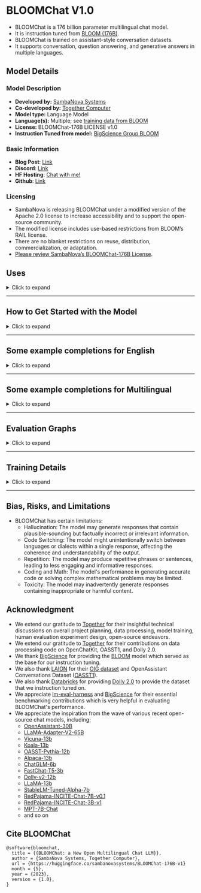 # BLOOMChat V1.0
- BLOOMChat is a 176 billion parameter multilingual chat model.
- It is instruction tuned from [BLOOM (176B)](https://huggingface.co/bigscience/bloom).
- BLOOMChat is trained on assistant-style conversation datasets.
- It supports conversation, question answering, and generative answers in multiple languages.

## Model Details

### Model Description
- **Developed by:** [SambaNova Systems](https://sambanova.ai/)
- **Co-developed by:** [Together Computer](https://www.together.xyz/)
- **Model type:** Language Model
- **Language(s):** Multiple; see [training data from BLOOM](https://huggingface.co/bigscience/bloom#training-data)
- **License:** BLOOMChat-176B LICENSE v1.0
- **Instruction Tuned from model:** [BigScience Group BLOOM](https://huggingface.co/bigscience/bloom)

### Basic Information
- **Blog Post**: [Link](https://sambanova.ai/blog/introducing-bloomchat-176b-the-multilingual-chat-based-llm/)
- **Discord**: [Link](https://discord.com/invite/8z2Pe7cpRv)
- **HF Hosting**: [Chat with me!](https://huggingface.co/spaces/sambanovasystems/BLOOMChat)
- **Github**: [Link](https://github.com/sambanova/bloomchat)

### Licensing
- SambaNova is releasing BLOOMChat under a modified version of the Apache 2.0 license to increase accessibility and to support the open-source community.
- The modified license includes use-based restrictions from BLOOM’s RAIL license.
- There are no blanket restrictions on reuse, distribution, commercialization, or adaptation.
- [Please review SambaNova’s BLOOMChat-176B License](LICENSE).

## Uses
<details>
<summary>Click to expand</summary>

### Direct Use
- This model is intended for commercial and research use.

### Out-of-Scope Use
- BLOOMChat should NOT be used for:
  - Mission-critical applications
  - Applications that involve the safety of others
  - Making highly important decisions
  - Important automated pipelines
- The model is still in early development and can be prone to mistakes and hallucinations.
- There is still room for improvement of the model.
- The model is intended to provide the community with a multilingual chat LLM baseline.

### Recommendations
- Users should be made aware of the risks, biases, limitations, and restrictions of the model, which are listed down at the bottom of the page.

</details>

---

## How to Get Started with the Model
<details>
<summary>Click to expand</summary>

### Loading in model with Huggingface
```python
from transformers import AutoModelForCausalLM, AutoTokenizer

tokenizer = AutoTokenizer.from_pretrained("sambanovasystems/BLOOMChat-176B-v1")
model = AutoModelForCausalLM.from_pretrained("sambanovasystems/BLOOMChat-176B-v1", device_map="auto", torch_dtype="auto")
```

### Quick Start Inference on SambaNova's in-house Reconfigurable Dataflow Unit (RDU)
- The inference code to run the model can be found in our [github repo](https://github.com/sambanova/bloomchat/blob/main/rdu_quick_start/inference.py).
- This code requires the [SambaFlow](https://docs.sambanova.ai/developer/latest/sambaflow-intro.html) SDK to execute.
- For those interested in running models on RDUs, [please feel free to get in touch](https://sambanova.ai/getstarted).

### Quick Start Inference on GPU
- First create a python virtual environment for these packages:
```
python3 -m venv bloomchat_venv
source bloomchat_venv/bin/activate
pip install --upgrade pip
```
- Set up environment:
```
pip install flask flask_api gunicorn pydantic accelerate huggingface_hub>=0.9.0 deepspeed>=0.7.3 deepspeed-mii==0.0.2
```
- And then:
```
pip install transformers==4.27.0
```
- You will see messages like this:
```
ERROR: deepspeed-mii 0.0.2 has requirement transformers==4.21.2, but you'll have transformers 4.27.0 which is incompatible.
Installing collected packages: transformers
  Found existing installation: transformers 4.21.2
    Uninstalling transformers-4.21.2:
      Successfully uninstalled transformers-4.21.2
Successfully installed transformers-4.27.0
```
- Now let's git clone the [huggingface/transformers-bloom-inference](https://github.com/huggingface/transformers-bloom-inference) repo:
```
git clone https://github.com/huggingface/transformers-bloom-inference.git
cd transformers-bloom-inference/
```
- You need to modify two files in this [transformers-bloom-inference](https://github.com/huggingface/transformers-bloom-inference) repo:
  - Modifying `inference_server/models/hf_accelerate.py`
    - This is because for our testing of this repo we used 4 80GB A100 GPUs and would run into memory issues.
  - Modifying `inference_server/cli.py`
    - This is because the model was trained using specific human, bot tags.
    - Trailing spaces may lead to subpar performance.

Modifications for `inference_server/models/hf_accelerate.py`:
```diff
diff --git a/inference_server/models/hf_accelerate.py b/inference_server/models/hf_accelerate.py
index 9be3c3f..a8ecb1d 100644
--- a/inference_server/models/hf_accelerate.py
+++ b/inference_server/models/hf_accelerate.py
@@ -1,4 +1,5 @@
 from argparse import Namespace
+from accelerate.utils.modeling import get_max_memory
 
 import torch
 
@@ -12,6 +13,12 @@ class HFAccelerateModel(Model):
 
         kwargs = {"pretrained_model_name_or_path": args.model_name, "device_map": "auto"}
 
+        original_max_memory_dict = get_max_memory()
+
+        reduce_max_memory_dict = {device_key: int(original_max_memory_dict[device_key] * 0.85) for device_key in original_max_memory_dict}
+
+        kwargs["max_memory"] = reduce_max_memory_dict
+
         if get_world_size() > 1:
             kwargs["device_map"] = "balanced_low_0"
```

Modifications for `inference_server/cli.py`:
```diff
diff --git a/inference_server/cli.py b/inference_server/cli.py
index fc903d5..5450236 100644
--- a/inference_server/cli.py
+++ b/inference_server/cli.py
@@ -22,6 +22,9 @@ def main() -> None:
     while True:
         input_text = input("Input text: ")
 
+        input_text = input_text.strip()
+        modified_input_text = f"<human>: {input_text}\n<bot>:"
+
         if input("change generate_kwargs? [y/n] ") == "y":
             while True:
                 try:
@@ -33,7 +36,7 @@ def main() -> None:
                     print("message =", e_message)
                     continue
 
-        response = model.generate(text=[input_text], generate_kwargs=generate_kwargs)
+        response = model.generate(text=[modified_input_text], generate_kwargs=generate_kwargs)
 
         print_rank_0("Output text:", response.text[0])
         print_rank_0("Generated tokens:", response.num_generated_tokens[0])
```
- And now you are good to go!

Running command for bf16, NO sampling:
```
python -m inference_server.cli --model_name sambanovasystems/BLOOMChat-176B-v1 --model_class AutoModelForCausalLM --dtype bf16 --deployment_framework hf_accelerate --generate_kwargs '{"do_sample": false, "max_new_tokens": 512}'
```
Running command for bf16, YES sampling:
```
python -m inference_server.cli --model_name sambanovasystems/BLOOMChat-176B-v1 --model_class AutoModelForCausalLM --dtype bf16 --deployment_framework hf_accelerate --generate_kwargs '{"do_sample": true, "temperature": 0.8, "repetition_penalty": 1.2, "top_p": 0.9, "max_new_tokens": 512}'
```
---
Running command for int8 (sub optimal performance, but fast inference time) NO sampling:
```
python -m inference_server.cli --model_name sambanovasystems/BLOOMChat-176B-v1 --model_class AutoModelForCausalLM --dtype int8 --deployment_framework hf_accelerate --generate_kwargs '{"do_sample": false, "max_new_tokens": 512}'
```
Running command for int8 (sub optimal performance, but fast inference time) YES sampling:
```
python -m inference_server.cli --model_name sambanovasystems/BLOOMChat-176B-v1 --model_class AutoModelForCausalLM --dtype int8 --deployment_framework hf_accelerate --generate_kwargs '{"do_sample": true, "temperature": 0.8, "repetition_penalty": 1.2, "top_p": 0.9, "max_new_tokens": 512}'
```
**DISCLAIMER:** When using int8, the results will be subpar compared to bf16 as the model is being [quantized](https://huggingface.co/blog/hf-bitsandbytes-integration#introduction-to-model-quantization).

### Suggested Inference Parameters
- Temperature: 0.8
- Repetition penalty: 1.2
- Top-p: 0.9
- Max generated tokens: 512

### Suggested Prompts To Try in GPU Tutorial
```
Input text: Write a script in which Bob accidentally breaks his dad's guitar
```
```
Input text: Create an itemized list of tasks to complete to start a clothing brand
```
```
Input text: 十七岁的风是什么颜色的?
```

</details>

---

## Some example completions for English
<details>
<summary>Click to expand</summary>

```
<human>: What does it mean for the Fed to raise or lower interest rates?
<bot>: The Federal Reserve (also known as the Fed) is the central banking system of the United States.  It was created in 1913, and is an independent agency of the federal government.  The Fed has a dual mandate of maximizing employment and stabilizing prices.  The Fed sets interest rates, and can influence the money supply and the credit markets through its actions.

Raising interest rates means that the Fed is trying to reduce the money supply in the economy, and is trying to discourage borrowing and encourage saving.  Lowering interest rates means that the Fed is trying to stimulate economic growth by encouraging borrowing and reducing the cost of credit.

The Fed raises or lowers interest rates in order to influence the economy and achieve its goals for employment and price stability.  Interest rates are one of the primary tools that the Fed uses to achieve its goals.
```

```
<human>: Write an engaging and well-written property listing description for selling a house. Address of the house and some of the details are given to you. Fill in the information gap with hallucinations if needed.

Property Address: 412 Monterey Ave, Capitola, CA 95010
Parking: 3 cars + a finished single car garage
Details:
- open floorplan
- window with views to park/mountains
- Kitchen with shaker cabinetry and white Calcatta quartz counters
<bot>: This home at 412 Monterey Ave, Capitola, CA 95010 is the perfect place to call home. With its open floor plan, it provides the perfect space for entertaining guests. The kitchen is equipped with shaker cabinetry and white Calcatta quartz counters, providing the perfect space to create culinary masterpieces. The window with views to the park and mountains provide a beautiful view of the outdoors, making this home feel like a piece of paradise. The three-car garage and finished single car garage provide ample parking space, making this home a must-see for anyone looking for a new home.
```

```
<human>: What is artificial intelligence? Explain it so an 8 year old will understand.
<bot>: Artificial Intelligence (AI) is a computer program or machine that can do things that would normally require human intelligence, such as recognizing patterns, making decisions, and learning from experience. AI can be found in many places, such as self-driving cars, smartphones, and even robots. AI is used to make things easier for people, like when your smartphone can translate text into another language or when your voice-controlled speaker can play music for you.
AI works by using algorithms and big data to learn and improve over time. For example, self-driving cars use AI to analyze the environment around them and make decisions about how to drive. The car gathers data from its sensors, processes it using algorithms, and adjusts its behavior accordingly. This process is called machine learning.
AI is still a developing technology, and there are still many things that AI programs cannot do yet. However, as AI continues to evolve, it is likely that it will become more and more capable of performing tasks that were once thought to require human intelligence.
```

</details>

---

## Some example completions for Multilingual
<details>
<summary>Click to expand</summary>

#### Arabic
```
<human>: هل العمل نصف دوام فكرة جيدة لمراهقين بين عمر ١٥ و ١٩ عام
<bot>: نعم، يمكن أن تكون فكرة جيدة لبعض المراهقين في هذا العمر. هناك العديد من الفوائد التي قد يحققها المراهقون إذا عملوا بنصف دوام:

- يساعدهم على تعلم المسؤولية وإدارة الوقت: عندما يعمل المراهق بنصف دوام، فإنه يتعلم كيفية إدارة وقته بشكل فعال وكيفية تقسيم ساعات عمله إلى مهام أصغر.
- يحسن مهارات التواصل والعمل الجماعي: غالبًا ما يكون مكان العمل بيئة متعددة الثقافات حيث يلتقي المراهقون بمجموعة متنوعة من الأشخاص ويتعلمون كيفية التعاون معهم وتبادل الأفكار.
- يوفر فرصة للتعرف على عالم العمل: يتيح العمل للمراهق التعرف على عالم العمل واكتساب خبرة عملية قيمة ستساعده لاحقًا عند البحث عن وظيفة أو بدء حياته المهنية.
- يعزز الشعور بالمسؤولية والثقة بالنفس: عندما يعمل المراهق بنصف دوام ويحصل على دخل خاص به، فإنه يكتسب شعورًا أكبر بالمسؤولية والثقة بالنفس.

ومع ذلك، لا ينبغي إجبار المراهقين على العمل بنصف دوام دون موافقتهم المسبقة. يجب أيضًا مراعاة أعمارهم وقدراتهم البدنية والعقلية قبل توظيفهم.
```

**DISCLAIMER**: Text ordering may be off for Arabic due to code block not being able to render

#### Chinese
```
<human>: 请向我推荐一部周末看的电影并说明原因。
<bot>: “强烈向您推荐《美丽人生》这部影片。该片由罗伯托·贝尼尼自导自演，讲述了二战时期一对犹太父子被送进了纳粹集中营，父亲用自己的想象力为儿子编织了一个美好童真的世界，让儿子的心灵没有受到丝毫伤害的故事。

该片被誉为“最伟大的战争片”、“人类有史以来最佳影片之一”，豆瓣评分高达9.6分。它不仅是一部感人的亲情片，更是一部富含哲理的励志片和人生启示录。片中父亲的乐观豁达、幽默风趣的人生态度，对任何事都抱有积极热情的态度，即使在残酷无比的集中营里也是如此，深深地感染着观众。同时，这也是一部关于爱与希望的电影，让我们更加珍惜当下所拥有的一切，学会如何去爱身边的每一个人。

总之，这是一部值得一看再看的好电影，相信您一定会喜欢的！
```

#### French
```
<human>: Il y a t’il un petit-déjeuner de 700-1000 calories sans oeuf mais qui inclut des protéines.
<bot>: Oui, voici une recette de petit déjeuner à base d'avoine et de fromage blanc :
Ingrédients :
- 1 tasse (250 ml) de lait d'amande ou autre lait végétal
- 2 cuillères à soupe bombées (30 g) de flocons d'avoine
- 1/2 banane mûre écrasée
- 1/4 de pomme fraîche épluchée et coupée en dés
- 1 cuillère à soupe de beurre d'amande ou autre purée d'oléagineux
- 1 cuillère à café de cannelle moulue
- 1 pincée de sel
Préparation :
1. Dans une petite casserole, faites chauffer le lait jusqu'à ce qu'il soit chaud.
2. Ajoutez les flocons d'avoine, la banane, la pomme, le beurre d'amande, la cannelle et le sel dans le bol du mixeur et mélangez bien pour obtenir une pâte homogène.
3. Versez le mélange dans le lait chaud et remuez rapidement avec une spatule en bois pour éviter que les flocons d'avoine ne s'agglutinent au fond de la casserole.
4. Laissez mijoter sur feu doux pendant environ 5 minutes tout en continuant de remuer régulièrement.
5. Transférez ensuite le porridge dans un bol et servez immédiatement. Vous pouvez ajouter quelques fruits rouges frais pour décorer et apporter encore plus de gourmandise à votre petit déjeuner ! Bon appétit !
```

#### Hindi
```
<human>: दिल्ली से जयपुर कैसे जाये? बस से या कार से? दोनो के बारे मे विस्तार मे बताये.
<bot>: दिल्ली से जयपुर जाने का सबसे आसान और तेज़ तरीका है कि आप अपनी खुद की कार लेकर जाएं, क्योंकि यह आपको अपने समय पर निर्भर रहने की स्वतंत्रता देता है। हालांकि, यदि आपके पास अपनी कार नहीं है, तो आप दिल्ली से जयपुर तक एक निजी वाहन किराए पर ले सकते हैं। यदि आप सार्वजनिक परिवहन (बस) का उपयोग करना चाहते हैं, तो दिल्ली में कई सरकारी और निजी बस सेवाएं उपलब्ध हैं जो जयपुर को जोड़ती हैं। दिल्ली से जयपुर जाने वाली कुछ प्रमुख बसें हैं-
1. राजस्थान रोडवेज: ये राज्य सरकार द्वारा संचालित बसें हैं जो दिल्ली से जयपुर के बीच चलती हैं। ये नियमित रूप से चलती हैं और इनके लिए अग्रिम आरक्षण आवश्यक नहीं है।
2. ALSA: यह एक निजी कंपनी है जो दिल्ली से जयपुर के बीच नियमित रूप से चलती है। इसके टिकटों की बुकिंग ऑनलाइन और ऑफलाइन दोनों माध्यमों से की जा सकती है।
3. RedBus: यह एक ऑनलाइन बस बुकिंग वेबसाइट है जहां से आप दिल्ली से जयपुर के बीच चलनेवाली विभिन्न कंपनियों की बसों में सीट आरक्षित करा सकते हैं।
4. Ola and Uber: इन ऐप्स का उपयोग करके आप दिल्ली से जयपुर तक कैब राइड बुक कर सकते हैं, लेकिन ध्यान रखें कि यह विकल्प सस्ता नहीं होगा। दिल्ली से जयपुर जाने का सबसे अच्छा विकल्प आपकी व्यक्तिगत आवश्यकताओं, बजट, और उपलब्धता पर निर्भर करता है। यदि आप अपनी खुद की कार रखते हैं, तो इसका लाभ उठाएं अन्यथा किसी भी सार्वजनिक परिवहन साधन का चयन करें जो आपकी आवश्यकताओं को पूरा करे।
```

#### Spanish
```
<human>: ¿Me puedes dar algunas recomendaciones de juegos? Estoy buscando juegos de rol con un sistema de magia único, un sistema de construcción único y una buena historia. Por favor limítate a juegos que se puedan jugar en PC directamente, o por emulación.
<bot>: Claro! Aquí te dejo tres recomendaciones:
1. The Outer Worlds: es un juego de rol de ciencia ficción con un sistema de magia basado en la tecnología alienígena que permite al jugador personalizar sus habilidades para adaptarse a su estilo de juego.
2. Divinity: Original Sin 2 - Definitive Edition: este juego combina elementos de RPG con estrategia en tiempo real (RTS), lo que le da al jugador un control total sobre cómo construir y mejorar su personaje y el mundo que lo rodea.
3. Pillars of Eternity: esta aventura de fantasía oscura tiene lugar en un vasto mundo abierto donde los jugadores pueden elegir entre diferentes clases y desarrollar relaciones con otros personajes del juego. La mecánica de combate está basada en turnos y utiliza hechizos y armas cuerpo a cuerpo.
Estos son solo algunos ejemplos de juegos que podrían interesarte según tus criterios. Hay muchos más títulos disponibles en el mercado que podrían ajustarse a tu gusto, así que no dudes en explorar otras opciones si estos juegos no cumplen con tus expectativas.
```

</details>

---

## Evaluation Graphs
<details>
<summary>Click to expand</summary>

- ![Human evaluation](images/Human_evaluation.png)
<figure style="text-align:center;">
    <figcaption><b>BLOOMChat vs Baselines Model in Human Preference Rankings</b></figcaption>
</figure>
<br>

- ![Human evaluation against GPT4](images/Human_evaluation_gpt4.png)
<figure style="text-align:center;">
    <figcaption><b>BLOOMChat vs GPT-4 in Human Preference Ranking</b></figcaption>
</figure>
<br>

- ![Multilingual evaluation](images/Multilingual_capabilities_comparison.png)
<figure style="text-align:center;">
    <figcaption><b>BLOOMChat surpasses other Bloom variants and state-of-the-art open-source chat models in translation tasks [NOTE: Evaluation of the BLOOM and BLOOMZ in WMT18 en->zh zh->en used (human, bot) ChatML tags due to an unintentional configuration. Results might be suboptimal.]</b></figcaption>
</figure>
<br>

</details>

---

## Training Details
<details>
<summary>Click to expand</summary>

### Training Data
- [OIG dataset from OpenChatKit](https://huggingface.co/datasets/laion/OIG)
- [Dolly 2.0](https://huggingface.co/datasets/databricks/databricks-dolly-15k)
- [Oasst1](https://huggingface.co/datasets/OpenAssistant/oasst1)

### Training Procedure
- We trained BLOOMChat with [SambaNova DataScale systems](https://sambanova.ai/products/datascale/) using SambaNova's in-house Reconfigurable Dataflow Unit (RDU).
- We started from [BLOOM (176B)](https://huggingface.co/bigscience/bloom), an open-source multilingual LLM pretrained by the [BigScience group](https://huggingface.co/bigscience).
- We instruction-tune BLOOM (176B) on OpenChatKit with each data source subsampled to 100k for one epoch, followed by three epochs over the combined OpenChatKit and Dolly 2.0.
- All of the code used to prepare the datasets and the scripts to run training and inference are open-sourced and freely available at [sambanova/bloomchat](https://github.com/sambanova/bloomchat/tree/main).

### Prompting Style Used For Training
```
<human>: {input1 that the user wants from the bot}
<bot>: {response1}</s>
<human>: {input2 that the user wants from the bot}
<bot>: {response2}</s>
```

### Hyperparameters

**Instruction-tuned Training on OIG**
- Hardware: SambaNova Reconfigurable Dataflow Unit (RDU)
- Optimizer: AdamW
- Grad accumulation: 1
- Epochs: 1
- Global Batch size: 128
- Batch tokens: 128 * 2048 = 262,144 tokens
- Learning Rate: 1e-5
- Learning Rate Scheduler: Cosine Schedule with Warmup
- Warmup Steps: 0
- End Learning Ratio: 0.1
- Weight decay: 0.1

**Instruction-tuned Training on Dolly 2.0 and Oasst1**
- Hardware: SambaNova Reconfigurable Dataflow Unit (RDU)
- Optimizer: AdamW
- Grad accumulation: 1
- Epochs: 3
- Global Batch size: 128
- Batch tokens: 128 * 2048 = 262,144 tokens
- Learning Rate: 1e-5
- Learning Rate Scheduler: Cosine Schedule with Warmup
- Warmup Steps: 0
- End Learning Ratio: 0.1
- Weight decay: 0.1

</details>

---

## Bias, Risks, and Limitations
- BLOOMChat has certain limitations:
  - Hallucination: The model may generate responses that contain plausible-sounding but factually incorrect or irrelevant information.
  - Code Switching: The model might unintentionally switch between languages or dialects within a single response, affecting the coherence and understandability of the output.
  - Repetition: The model may produce repetitive phrases or sentences, leading to less engaging and informative responses.
  - Coding and Math: The model's performance in generating accurate code or solving complex mathematical problems may be limited.
  - Toxicity: The model may inadvertently generate responses containing inappropriate or harmful content.

## Acknowledgment
- We extend our gratitude to [Together](https://www.together.xyz/) for their insightful technical discussions on overall project planning, data processing, model training, human evaluation experiment design, open-source endeavors.
- We extend our gratitude to [Together](https://www.together.xyz/) for their contributions on data processing code on OpenChatKit, OASST1, and Dolly 2.0.
- We thank [BigScience](https://bigscience.huggingface.co/) for providing the [BLOOM](https://huggingface.co/bigscience/bloom) model which served as the base for our instruction tuning.
- We also thank [LAION](https://laion.ai/) for their [OIG dataset](https://huggingface.co/datasets/laion/OIG) and OpenAssistant Conversations Dataset ([OASST1](https://huggingface.co/datasets/OpenAssistant/oasst1)).
- We also thank [Databricks](https://www.databricks.com/) for providing [Dolly 2.0](https://huggingface.co/datasets/databricks/databricks-dolly-15k) to provide the dataset that we instruction tuned on.
- We appreciate [lm-eval-harness](https://github.com/EleutherAI/lm-evaluation-harness) and [BigScience](https://bigscience.huggingface.co/) for their essential benchmarking contributions which is very helpful in evaluating BLOOMChat's performance.
- We appreciate the inspiration from the wave of various recent open-source chat models, including:
  - [OpenAssistant-30B](https://huggingface.co/OpenAssistant/oasst-sft-7-llama-30b-xor)
  - [LLaMA-Adapter-V2-65B](https://github.com/ZrrSkywalker/LLaMA-Adapter/tree/main/llama_adapter_v2_chat65b)
  - [Vicuna-13b](https://huggingface.co/lmsys/vicuna-13b-delta-v0)
  - [Koala-13b](https://huggingface.co/TheBloke/koala-13B-HF)
  - [OASST-Pythia-12b](https://huggingface.co/OpenAssistant/oasst-sft-1-pythia-12b)
  - [Alpaca-13b](https://huggingface.co/anon8231489123/gpt4-x-alpaca-13b-native-4bit-128g)
  - [ChatGLM-6b](https://github.com/THUDM/ChatGLM-6B)
  - [FastChat-T5-3b](https://huggingface.co/lmsys/fastchat-t5-3b-v1.0)
  - [Dolly-v2-12b](https://huggingface.co/databricks/dolly-v2-12b)
  - [LLaMA-13b](https://ai.facebook.com/blog/large-language-model-llama-meta-ai/)
  - [StableLM-Tuned-Alpha-7b](https://huggingface.co/stabilityai/stablelm-tuned-alpha-7b)
  - [RedPajama-INCITE-Chat-7B-v0.1](https://huggingface.co/togethercomputer/RedPajama-INCITE-Chat-7B-v0.1)
  - [RedPajama-INCITE-Chat-3B-v1](https://huggingface.co/togethercomputer/RedPajama-INCITE-Base-7B-v0.1)
  - [MPT-7B-Chat](https://huggingface.co/mosaicml/mpt-7b-chat) 
  - and so on

## Cite BLOOMChat
```
@software{bloomchat,
  title = {{BLOOMChat: a New Open Multilingual Chat LLM}},
  author = {SambaNova Systems, Together Computer},
  url = {https://huggingface.co/sambanovasystems/BLOOMChat-176B-v1}
  month = {5},
  year = {2023},
  version = {1.0},
}
```